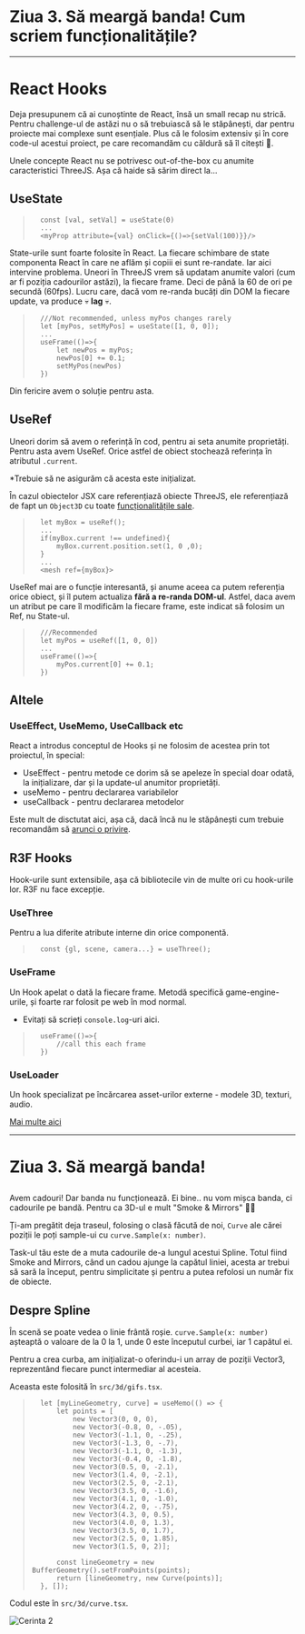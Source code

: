# Ziua 3. Să meargă banda! Cum scriem funcționalitățile?
---

# React Hooks

Deja presupunem că ai cunoștinte de React, însă un small recap nu strică. Pentru challenge-ul de astăzi nu o să trebuiască să le stăpânești, dar pentru proiecte mai complexe sunt esențiale. Plus că le folosim extensiv și în core code-ul acestui proiect, pe care recomandăm cu căldură să îl citești 🚀. 

Unele concepte React nu se potrivesc out-of-the-box cu anumite caracteristici ThreeJS. Așa că haide să sărim direct la...

## UseState

>       const [val, setVal] = useState(0)
>       ...
>       <myProp attribute={val} onClick={()=>{setVal(100)}}/>

State-urile sunt foarte folosite în React. La fiecare schimbare de state componenta React în care ne aflăm și copiii ei sunt re-randate. Iar aici intervine problema. Uneori în ThreeJS vrem să updatam anumite valori (cum ar fi poziția cadourilor astăzi), la fiecare frame. Deci de până la 60 de ori pe secundă (60fps). Lucru care, dacă vom re-randa bucăți din DOM la fiecare update, va produce 💀 **lag** 💀. 

>       ///Not recommended, unless myPos changes rarely
>       let [myPos, setMyPos] = useState([1, 0, 0]);
>       ...
>       useFrame(()=>{
>           let newPos = myPos;
>           newPos[0] += 0.1;
>           setMyPos(newPos)    
>       })

Din fericire avem o soluție pentru asta. 

## UseRef
Uneori dorim să avem o referință în cod, pentru ai seta anumite proprietăți. Pentru asta avem UseRef. Orice astfel de obiect stochează referința în atributul `.current`. 

*Trebuie să ne asigurăm că acesta este inițializat. 

În cazul obiectelor JSX care referențiază obiecte ThreeJS, ele referențiază de fapt un `Object3D` cu toate [funcționalitățile sale](https://threejs.org/docs/#api/en/core/Object3D).

>       let myBox = useRef();
>       ...
>       if(myBox.current !== undefined){
>           myBox.current.position.set(1, 0 ,0);
>       }
>       ...
>       <mesh ref={myBox}>

UseRef mai are o funcție interesantă, și anume aceea ca putem referenția orice obiect, și îl putem actualiza **fără a re-randa DOM-ul**. Astfel, daca avem un atribut pe care îl modificăm la fiecare frame, este indicat să folosim un Ref, nu State-ul.

>       ///Recommended
>       let myPos = useRef([1, 0, 0])
>       ...
>       useFrame(()=>{
>           myPos.current[0] += 0.1;
>       })

## Altele
### UseEffect, UseMemo, UseCallback etc
React a introdus conceptul de Hooks și ne folosim de acestea prin tot proiectul, în special:
- UseEffect - pentru metode ce dorim să se apeleze în special doar odată, la inițializare, dar și la update-ul anumitor proprietăți.
- useMemo - pentru declararea variabilelor
- useCallback - pentru declararea metodelor

Este mult de disctutat aici, așa că, dacă încă nu le stăpânești cum trebuie recomandăm să [arunci o privire](https://reactjs.org/docs/hooks-intro.html).


## R3F Hooks

Hook-urile sunt extensibile, așa că bibliotecile vin de multe ori cu hook-urile lor. R3F nu face excepție.

### UseThree

Pentru a lua diferite atribute interne din orice componentă.
>       const {gl, scene, camera...} = useThree();


### UseFrame
Un Hook apelat o dată la fiecare frame. Metodă specifică game-engine-urile, și foarte rar folosit pe web în mod normal.

* Evitați să scrieți `console.log`-uri aici.
>       useFrame(()=>{
>           //call this each frame
>       })

### UseLoader
Un hook specializat pe încărcarea asset-urilor externe - modele 3D, texturi, audio.


[Mai multe aici](https://gracious-keller-98ef35.netlify.app/docs/api/hooks/introduction)

---

# Ziua 3. Să meargă banda!


##
Avem cadouri! Dar banda nu funcționează. Ei bine.. nu vom mișca banda, ci cadourile pe bandă. Pentru ca 3D-ul e mult "Smoke & Mirrors" 🧙‍♂️

Ți-am pregătit deja traseul, folosing o clasă făcută de noi, `Curve` ale cărei poziții le poți sample-ui cu `curve.Sample(x: number)`. 

Task-ul tău este de a muta cadourile de-a lungul acestui Spline. 
Totul fiind Smoke and Mirrors, când un cadou ajunge la capătul liniei, acesta ar trebui să sară la început, pentru simplicitate și pentru a putea refolosi un număr fix de obiecte.

## Despre Spline
În scenă se poate vedea o linie frântă roșie. `curve.Sample(x: number)` așteaptă o valoare de la 0 la 1, unde 0 este începutul curbei, iar 1 capătul ei.

Pentru a crea curba, am inițializat-o oferindu-i un array de poziții Vector3, reprezentând fiecare punct intermediar al acesteia.

Aceasta este folosită în `src/3d/gifs.tsx`.

>       let [myLineGeometry, curve] = useMemo(() => {
>           let points = [
>               new Vector3(0, 0, 0),
>               new Vector3(-0.8, 0, -.05),
>               new Vector3(-1.1, 0, -.25),
>               new Vector3(-1.3, 0, -.7),
>               new Vector3(-1.1, 0, -1.3),
>               new Vector3(-0.4, 0, -1.8),
>               new Vector3(0.5, 0, -2.1),
>               new Vector3(1.4, 0, -2.1),
>               new Vector3(2.5, 0, -2.1),
>               new Vector3(3.5, 0, -1.6),
>               new Vector3(4.1, 0, -1.0),
>               new Vector3(4.2, 0, -.75),
>               new Vector3(4.3, 0, 0.5),
>               new Vector3(4.0, 0, 1.3),
>               new Vector3(3.5, 0, 1.7),
>               new Vector3(2.5, 0, 1.85),
>               new Vector3(1.5, 0, 2)];
>       
>           const lineGeometry = new BufferGeometry().setFromPoints(points);
>           return [lineGeometry, new Curve(points)];
>       }, []);


Codul este în `src/3d/curve.tsx`.

![Cerinta 2](https://vr-projects-eu.s3.eu-central-1.amazonaws.com/front-end-ro/c2-cerinta.png)